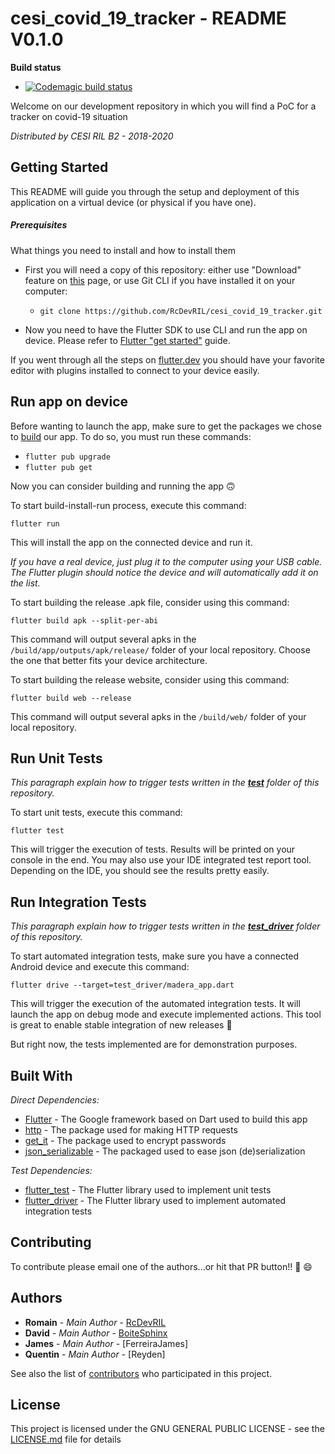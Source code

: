 # cesi_covid_19_tracker - README V0.1.0
__Build status__
* [![Codemagic build status](https://api.codemagic.io/apps/5e7368db767d62001922585e/5e7368db767d62001922585d/status_badge.svg)](https://codemagic.io/apps/5e7368db767d62001922585e/5e7368db767d62001922585d/latest_build)


Welcome on our development repository in which you will find a PoC for a tracker on covid-19 situation
  
*Distributed by CESI RIL B2 - 2018-2020*

## Getting Started

This README will guide you through the setup and deployment of this application on a virtual device (or physical if you have one).


##### Prerequisites

What things you need to install and how to install them

* First you will need a copy of this repository: either use "Download" feature on [this][Github root] page, or use Git CLI if you have installed it on your computer:
    * `git clone https://github.com/RcDevRIL/cesi_covid_19_tracker.git`

* Now you need to have the Flutter SDK to use CLI and run the app on device. Please refer to [Flutter "get started"] guide.


If you went through all the steps on [flutter.dev][Flutter "get started"] you should have your favorite editor with plugins installed to connect to your device easily.

## Run app on device

Before wanting to launch the app, make sure to get the packages we chose to [build][Built_With] our app. To do so, you must run these commands:

* `flutter pub upgrade`
* `flutter pub get`

Now you can consider building and running the app :upside_down_face:

To start build-install-run process, execute this command:

`flutter run`

This will install the app on the connected device and run it. 

_If you have a real device, just plug it to the computer using your USB cable. The Flutter plugin should notice the device and will automatically add it on the list._

To start building the release .apk file, consider using this command:

`flutter build apk --split-per-abi`

This command will output several apks in the `/build/app/outputs/apk/release/` folder of your local repository. Choose the one that better fits your device architecture. 

To start building the release website, consider using this command:

`flutter build web --release`

This command will output several apks in the `/build/web/` folder of your local repository.

## Run Unit Tests

_This paragraph explain how to trigger tests written in the **[test]** folder of this repository._

To start unit tests, execute this command:

`flutter test`

This will trigger the execution of tests. Results will be printed on your console in the end.
You may also use your IDE integrated test report tool. Depending on the IDE, you should see the results pretty easily.

## Run Integration Tests

_This paragraph explain how to trigger tests written in the **[test_driver]** folder of this repository._

To start automated integration tests, make sure you have a connected Android device and execute this command:

`flutter drive --target=test_driver/madera_app.dart`

This will trigger the execution of the automated integration tests. It will launch the app on debug mode and execute implemented actions. This tool is great to enable stable integration of new releases :rocket:

But right now, the tests implemented are for demonstration purposes.

## Built With

_Direct Dependencies:_
* [Flutter] - The Google framework based on Dart used to build this app
* [http] - The package used for making HTTP requests
* [get_it] - The package used to encrypt passwords
* [json_serializable] - The packaged used to ease json (de)serialization

_Test Dependencies:_
* [flutter_test] - The Flutter library used to implement unit tests
* [flutter_driver] - The Flutter library used to implement automated integration tests

## Contributing

To contribute please email one of the authors...or hit that PR button!! :rocket: :smile:

## Authors

* **Romain** - *Main Author* - [RcDevRIL]
* **David** - *Main Author* - [BoiteSphinx]
* **James** - *Main Author* - [FerreiraJames]
* **Quentin** - *Main Author* - [Reyden]

See also the list of [contributors] who participated in this project.

## License

This project is licensed under the GNU GENERAL PUBLIC LICENSE - see the [LICENSE.md] file for details


[Flutter "get started"]: https://flutter.dev/get-started/
[Github root]: https://github.com/RcDevRIL/cesi_covid_19_tracker/
[Built_With]: https://github.com/RcDevRIL/cesi_covid_19_tracker/tree/master#built-with
[test]: https://github.com/RcDevRIL/cesi_covid_19_tracker/tree/master/test
[test_driver]: https://github.com/RcDevRIL/cesi_covid_19_tracker/tree/master/test_driver
[Flutter]: https://github.com/flutter/flutter/
[http]: https://pub.dev/packages/http
[get_it]: https://pub.dev/packages/get_it
[json_serializable]: https://pub.dev/packages/json_serializable
[flutter_test]: https://api.flutter.dev/flutter/flutter_test/flutter_test-library.html
[flutter_driver]: https://api.flutter.dev/flutter/flutter_driver/flutter_driver-library.html
[RcDevRIL]: https://github.com/RcDevRIL
[BoiteSphinx]: https://github.com/BoiteSphinx
[contributors]: https://github.com/RcDevRIL/cesi_covid_19_tracker/contributors
[LICENSE.md]: https://github.com/RcDevRIL/cesi_covid_19_tracker/blob/master/LICENSE
